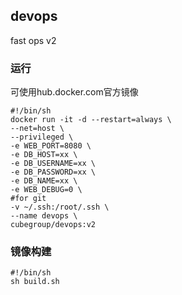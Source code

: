 ## devops
fast ops v2

### 运行
可使用hub.docker.com官方镜像
```shell
#!/bin/sh
docker run -it -d --restart=always \
--net=host \
--privileged \
-e WEB_PORT=8080 \
-e DB_HOST=xx \
-e DB_USERNAME=xx \
-e DB_PASSWORD=xx \
-e DB_NAME=xx \
-e WEB_DEBUG=0 \
#for git
-v ~/.ssh:/root/.ssh \ 
--name devops \
cubegroup/devops:v2
```

### 镜像构建
```shell
#!/bin/sh
sh build.sh
```